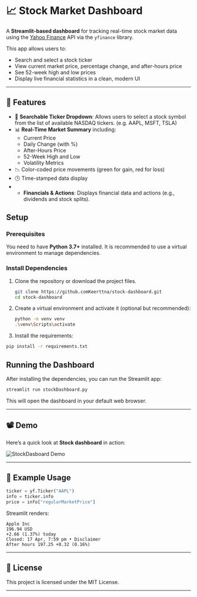 # 📈 Stock Market Dashboard

A **Streamlit-based dashboard** for tracking real-time stock market data using the [Yahoo Finance](https://finance.yahoo.com/) API via the `yfinance` library.

This app allows users to:
- Search and select a stock ticker
- View current market price, percentage change, and after-hours price
- See 52-week high and low prices
- Display live financial statistics in a clean, modern UI

---

## 🚀 Features

- 🔎 **Searchable Ticker Dropdown**:  Allows users to select a stock symbol from the list of available NASDAQ tickers. (e.g. AAPL, MSFT, TSLA)
- 📊 **Real-Time Market Summary** including:
  - Current Price
  - Daily Change (with %)
  - After-Hours Price
  - 52-Week High and Low
  - Volatility Metrics
- 📉 Color-coded price movements (green for gain, red for loss)
- 🕒 Time-stamped data display
- - **Financials & Actions**: Displays financial data and actions (e.g., dividends and stock splits).

## Setup

### Prerequisites
You need to have **Python 3.7+** installed. It is recommended to use a virtual environment to manage dependencies.

### Install Dependencies

1. Clone the repository or download the project files.
   
   ```bash
   git clone https://github.comKeerttna/stock-dashboard.git
   cd stock-dashboard
    ```
2. Create a virtual environment and activate it (optional but recommended):

   ```bash
   python -m venv venv
   .\venv\Scripts\activate
   ```

3. Install the requirements:

```bash
pip install -r requirements.txt
````

## Running the Dashboard
After installing the dependencies, you can run the Streamlit app:

``` bash
streamlit run stockDashboard.py
```
This will open the dashboard in your default web browser.

---

## 📽️ Demo

Here’s a quick look at **Stock dashboard** in action:

![StockDasboard Demo](assets/demo.gif)

---

## 🧠 Example Usage

```python
ticker = yf.Ticker("AAPL")
info = ticker.info
price = info["regularMarketPrice"]
```

Streamlit renders:

```
Apple Inc
196.94 USD
+2.66 (1.37%) today
Closed: 17 Apr, 7:59 pm • Disclaimer
After hours 197.25 +0.32 (0.16%)
```

---


## 📄 License

This project is licensed under the MIT License.

---

